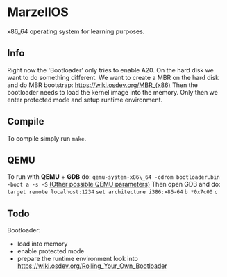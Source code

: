 # MarzellOS

x86\_64 operating system for learning purposes.

## Info
Right now the 'Bootloader' only tries to enable A20.
On the hard disk we want to do something different.
We want to create a MBR on the hard disk and do MBR bootstrap:
<https://wiki.osdev.org/MBR_(x86)>
Then the bootloader needs to load the kernel image into the memory.
Only then we enter protected mode and setup runtime environment.


## Compile
To compile simply run `make`.

## QEMU
To run with **QEMU** + **GDB** do:
`qemu-system-x86\_64 -cdrom bootloader.bin -boot a -s -S`
[\(Other possible QEMU parameters)](https://manned.org/qemu-system-x86_64/129d1fa3)
Then open GDB and do:
`target remote localhost:1234`
`set architecture i386:x86-64`
`b *0x7c00`
`c`

## Todo
Bootloader:
- load into memory
- enable protected mode
- prepare the runtime environment
look into <https://wiki.osdev.org/Rolling_Your_Own_Bootloader>
